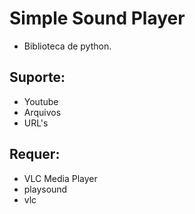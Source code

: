 # Simple Sound Player

- Biblioteca de python.

## Suporte:

- Youtube
- Arquivos
- URL's

## Requer:

- VLC Media Player
- playsound
- vlc